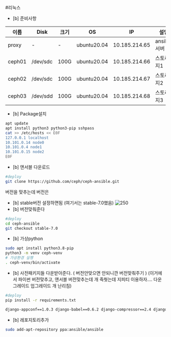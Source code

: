 #리눅스 





- [b] 준비사항

| 이름 | Disk | 크기 | OS | IP | 설명 | Pub IP |
| ---- | ---- | ---- | ---- | ---- | ---- | ---- |
| proxy | - | - | ubuntu20.04 | 10.185.214.65 | ansible서버 | 192.168.34.55 |
| ceph01 | /dev/sdc | 100G | ubuntu20.04 | 10.185.214.66 | 스토리지1 | 192.168.34.67 |
| ceph02 | /dev/sdc | 100G | ubuntu20.04 | 10.185.214.67 | 스토리지2 | 192.168.34.56 |
| ceph03 | /dev/sdd | 100G | ubuntu20.04 | 10.185.214.68 | 스토리지3 | 192.168.34.36 |


- [b] Package설치 
```bash
apt update
apt install python3 python3-pip sshpass
cat >> /etc/hosts << E0F
127.0.0.1 localhost
10.101.0.14 node0
10.101.0.4 node1
10.101.0.15 node2
E0F
```

- [b] 앤서블 다운로드 
```bash
#deploy
git clone https://github.com/ceph/ceph-ansible.git
```

버전을 맞추는데 버전은 
- [b] stable버전 설정하면됨 (여기서는 stable-7.0했음)
![250](https://i.imgur.com/N2OVyVz.png)
- [b] 버전맞춰준다
```bash
#deploy
cd ceph-ansible
git checkout stable-7.0
```
- [b] 가상python 
```bash
sudo apt install python3.8-pip
python3 -m venv ceph-venv
# 가상환경 실행
. ceph-venv/bin/activate
```
- [b] 사전패키지들 다운받아준다. ( 버전안맞으면 안되니깐 버전맞춰주기 ) (이거에서 파이썬 버전맞추고, 앤서블 버전맞추는데 개 죽쒓는데 지피티 이용하자.... 다운그레이드 업그레이드 개 난리침)
```bash
#deploy
pip install -r requirements.txt

django-appconf==1.0.3 django-babel==0.6.2 django-compressor==2.4 django-debreach==2.0.1 django-pyscss==2.0.2
```
- [b] 레포지토리추가 
```bash
sudo add-apt-repository ppa:ansible/ansible
```